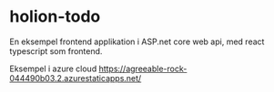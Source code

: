 # holion-todo

En eksempel frontend applikation i ASP.net core web api, med react typescript som frontend.

Eksempel i azure cloud https://agreeable-rock-044490b03.2.azurestaticapps.net/
